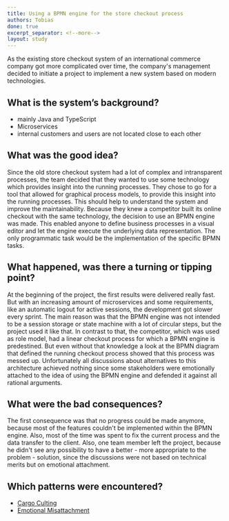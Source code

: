 ```yaml
---
title: Using a BPMN engine for the store checkout process
authors: Tobias
done: true
excerpt_separator: <!--more-->
layout: study
---
```

As the existing store checkout system of an international commerce company got more complicated over time, the company's management decided to initiate a project to implement a new system based on modern technologies.<!--more-->

## What is the system’s background?
* mainly Java and TypeScript
* Microservices
* internal customers and users are not located close to each other

## What was the good idea?
Since the old store checkout system had a lot of complex and intransparent processes, the team decided that they wanted to use some technology which provides insight into the running processes. They chose to go for a tool that allowed for graphical process models, to provide this insight into the running processes.
This should help to understand the system and improve the maintainability.
Because they knew a competitor built its online checkout with the same technology, the decision to use an BPMN engine was made. This enabled anyone to define business processes in a visual editor and let the engine execute the underlying data representation. The only programmatic task would be the implementation of the specific BPMN tasks.

## What happened, was there a turning or tipping point?
At the beginning of the project, the first results were delivered really fast. But with an increasing amount of microservices and some requirements, like an automatic logout for active sessions, the development got slower every sprint.
The main reason was that the BPMN engine was not intended to be a session storage or state machine with a lot of circular steps, but the project used it like that. In contrast to that, the competitor, which was used as role model, had a linear checkout process for which a BPMN engine is predestined. 
But even without that knowledge a look at the BPMN diagram that defined the running checkout process showed that this process was messed up. 
Unfortunately all discussions about alternatives to this architecture achieved nothing since some stakeholders were emotionally attached to the idea of using the BPMN engine and defended it against all rational arguments. 

## What were the bad consequences?
The first consequence was that no progress could be made anymore, because most of the features couldn't be implemented within the BPMN engine. Also, most of the time was spent to fix the current process and the data transfer to the client.
Also, one team member left the project, because he didn't see any possibility to have a better - more appropriate to the problem - solution, since the discussions were not based on technical merits but on emotional attachment.

## Which patterns were encountered?
* [Cargo Culting](../patterns/cargo_culting.html)
* [Emotional Misattachment](../patterns/emotional_misattachment.html)
